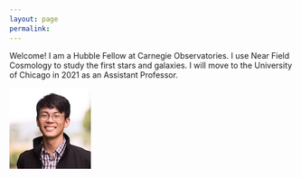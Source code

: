 ```yaml
---
layout: page
permalink: 
---
```


Welcome! I am a Hubble Fellow at Carnegie Observatories. I use Near Field Cosmology to study the first stars and galaxies.
I will move to the University of Chicago in 2021 as an Assistant Professor.

![Alex Ji](/img/alexji2.jpg)

